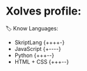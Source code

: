 # Xolves profile:
🏷 Know Languages:
- SkriptLang {++++-}
- JavaScript {+----}
- Python {+++--}
- HTML + CSS {+++--}
